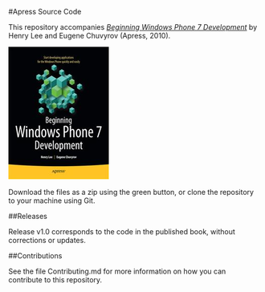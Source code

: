 #Apress Source Code

This repository accompanies [*Beginning Windows Phone 7 Development*](http://www.apress.com/9781430232162) by Henry Lee and Eugene Chuvyrov (Apress, 2010).

![Cover image](9781430232162.jpg)

Download the files as a zip using the green button, or clone the repository to your machine using Git.

##Releases

Release v1.0 corresponds to the code in the published book, without corrections or updates.

##Contributions

See the file Contributing.md for more information on how you can contribute to this repository.
